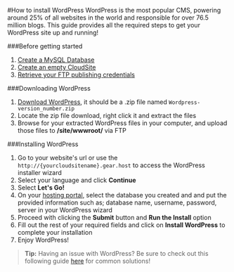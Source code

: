 #How to install WordPress
WordPress is the most popular CMS, powering around 25% of all websites in the world and responsible for over 76.5 million blogs. This guide provides all the required steps to get your WordPress site up and running!

###Before getting started
1. [Create a MySQL Database](https://www.gearhost.com/documentation/create-a-database)
1. [Create an empty CloudSite](https://www.gearhost.com/documentation/create-a-cloudsite)
1. [Retrieve your FTP publishing credentials](https://www.gearhost.com/documentation/how-to-publish-your-app-with-ftp)


###Downloading WordPress
1. [Download WordPress](https://wordpress.org/download/), it should be a .zip file named `Wordpress-version_number.zip`
1. Locate the zip file download, right click it and extract the files
1. Browse for your extracted WordPress files in your computer, and upload those files to **/site/wwwroot/** via FTP

###Installing WordPress
1. Go to your website's url or use the `http://{yourcloudsitename}.gear.host` to access the WordPress installer wizard
2. Select your language and click **Continue**
3. Select **Let's Go!**
4. On your [hosting portal](https://my.gearhost.com/Databases), select the database you created and and put the provided information such as; database name, username, password, server in your WordPress wizard
5. Proceed with clicking the **Submit** button and **Run the Install** option 
6. Fill out the rest of your required fields and click on **Install WordPress** to complete your installation
7. Enjoy WordPress!


>**Tip:** Having an issue with WordPress? Be sure to check out this following guide [here](https://www.gearhost.com/documentation/troubleshooting-wordpress) for common solutions!